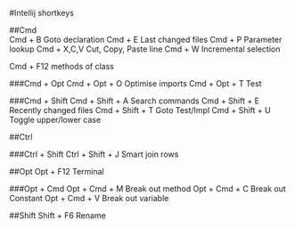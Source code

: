 #Intellij shortkeys

##Cmd   
Cmd + B                 Goto declaration
Cmd + E 		  		Last changed files
Cmd + P			  	    Parameter lookup
Cmd + X,C,V			    Cut, Copy, Paste line
Cmd + W                 Incremental selection

Cmd + F12               methods of class

###Cmd + Opt
Cmd + Opt + O 			Optimise imports
Cmd + Opt + T 		    Test

###Cmd + Shift
Cmd + Shift + A         Search commands
Cmd + Shift + E         Recently changed files 
Cmd + Shift + T         Goto Test/Impl
Cmd + Shift + U		    Toggle upper/lower case

##Ctrl

###Ctrl + Shift
Ctrl + Shift + J 		Smart join rows

##Opt
Opt + F12				Terminal

###Opt + Cmd
Opt + Cmd + M           Break out method
Opt + Cmd + C		    Break out Constant
Opt + Cmd + V		    Break out variable

##Shift
Shift + F6              Rename

